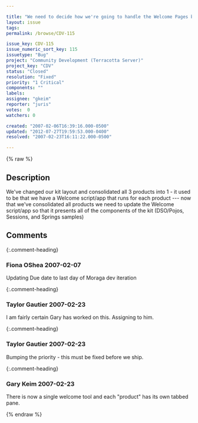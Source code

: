 ```yaml
---

title: "We need to decide how we're going to handle the Welcome Pages because of  the Kit Layout changes"
layout: issue
tags: 
permalink: /browse/CDV-115

issue_key: CDV-115
issue_numeric_sort_key: 115
issuetype: "Bug"
project: "Community Development (Terracotta Server)"
project_key: "CDV"
status: "Closed"
resolution: "Fixed"
priority: "1 Critical"
components: ""
labels: 
assignee: "gkeim"
reporter: "juris"
votes:  0
watchers: 0

created: "2007-02-06T16:39:16.000-0500"
updated: "2012-07-27T19:59:53.000-0400"
resolved: "2007-02-23T16:11:22.000-0500"

---
```




{% raw %}



## Description

<div markdown="1" class="description">

We've changed our kit layout and consolidated all 3 products into 1 - it used to be that we have a Welcome script/app that runs for each product --- now that we've consolidated all products we need to update the Welcome script/app so that it presents all of the components of the kit (DSO/Pojos, Sessions, and Springs samples)

</div>

## Comments


{:.comment-heading}
### **Fiona OShea** <span class="date">2007-02-07</span>

<div markdown="1" class="comment">

Updating Due date to last day of Moraga dev iteration

</div>


{:.comment-heading}
### **Taylor Gautier** <span class="date">2007-02-23</span>

<div markdown="1" class="comment">

I am fairly certain Gary has worked on this.   Assigning to him.

</div>


{:.comment-heading}
### **Taylor Gautier** <span class="date">2007-02-23</span>

<div markdown="1" class="comment">

Bumping the priority - this must be fixed before we ship.

</div>


{:.comment-heading}
### **Gary Keim** <span class="date">2007-02-23</span>

<div markdown="1" class="comment">

There is now a single welcome tool and each "product" has its own tabbed pane.


</div>



{% endraw %}
